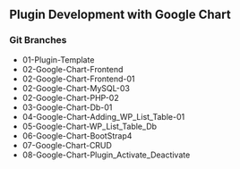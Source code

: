 ## Plugin Development with Google Chart

### Git Branches 
<ul>
<li>01-Plugin-Template </li>
<li>02-Google-Chart-Frontend</li>
<li>02-Google-Chart-Frontend-01</li>
<li>02-Google-Chart-MySQL-03</li>
<li>02-Google-Chart-PHP-02</li>
<li>03-Google-Chart-Db-01</li>
<li>04-Google-Chart-Adding_WP_List_Table-01</li>
<li>05-Google-Chart-WP_List_Table_Db</li>
<li>06-Google-Chart-BootStrap4</li>
<li>07-Google-Chart-CRUD</li>
<li>08-Google-Chart-Plugin_Activate_Deactivate</li>
<ul>
